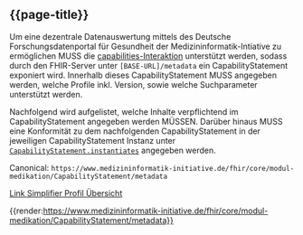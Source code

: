 ## {{page-title}}

Um eine dezentrale Datenauswertung mittels des Deutsche Forschungsdatenportal für Gesundheit der Medizininformatik-Intiative zu ermöglichen MUSS die [capabilities-Interaktion](https://www.hl7.org/fhir/http:html#capabilities) unterstützt werden, sodass durch den FHIR-Server unter ```[BASE-URL]/metadata``` ein CapabilityStatement exponiert wird. Innerhalb dieses CapabilityStatement MUSS angegeben werden, welche Profile inkl. Version, sowie welche Suchparameter unterstützt werden.

Nachfolgend wird aufgelistet, welche Inhalte verpflichtend im CapabilityStatement angegeben werden MÜSSEN. Darüber hinaus MUSS eine Konformität zu dem nachfolgenden CapabilityStatement in der jeweiligen CapabilityStatement Instanz unter [```CapabilityStatement.instantiates```](https://www.hl7.org/fhir/capabilitystatement-definitions.html#CapabilityStatement.instantiates) angegeben werden.

Canonical: ```https://www.medizininformatik-initiative.de/fhir/core/modul-medikation/CapabilityStatement/metadata```

[Link Simplifier Profil Übersicht](https://simplifier.net/resolve?canonical=https://www.medizininformatik-initiative.de/fhir/core/modul-medikation/CapabilityStatement/metadata&fhirVersion=R4&scope=de.medizininformatikinitiative.kerndatensatz.medikation@2.0.0)


{{render:https://www.medizininformatik-initiative.de/fhir/core/modul-medikation/CapabilityStatement/metadata}}